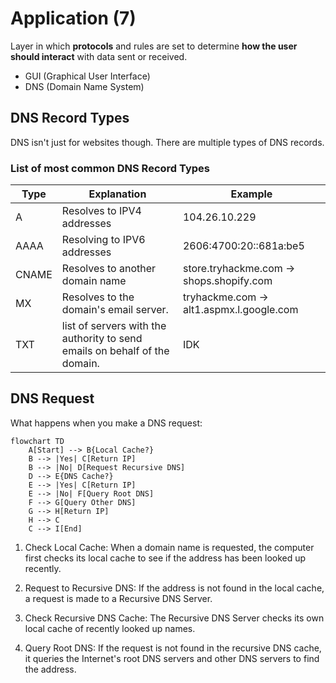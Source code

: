 # Application (7)

Layer in which **protocols** and rules are set to determine **how the user should interact** with data sent or received.

- GUI (Graphical User Interface)
- DNS (Domain Name System)

## DNS Record Types

DNS isn't just for websites though.
There are multiple types of DNS records.

### List of most common DNS Record Types

| Type  | Explanation                                                                | Example                                  |
| ----- | -------------------------------------------------------------------------- | ---------------------------------------- |
| A     | Resolves to IPV4 addresses                                                 | 104.26.10.229                            |
| AAAA  | Resolving to IPV6 addresses                                                | 2606:4700:20::681a:be5                   |
| CNAME | Resolves to another domain name                                            | store.tryhackme.com -> shops.shopify.com |
| MX    | Resolves to the domain's email server.                                     | tryhackme.com -> alt1.aspmx.l.google.com |
| TXT   | list of servers with the authority to send emails on behalf of the domain. | IDK                                      |

## DNS Request

What happens when you make a DNS request:

```mermaid
flowchart TD
    A[Start] --> B{Local Cache?}
    B --> |Yes| C[Return IP]
    B --> |No| D[Request Recursive DNS]
    D --> E{DNS Cache?}
    E --> |Yes| C[Return IP]
    E --> |No| F[Query Root DNS]
    F --> G[Query Other DNS]
    G --> H[Return IP]
    H --> C
    C --> I[End]
```

1. Check Local Cache: When a domain name is requested, the computer first checks its local cache to see if the address has been looked up recently.

2. Request to Recursive DNS: If the address is not found in the local cache, a request is made to a Recursive DNS Server.

3. Check Recursive DNS Cache: The Recursive DNS Server checks its own local cache of recently looked up names.

4. Query Root DNS: If the request is not found in the recursive DNS cache, it queries the Internet's root DNS servers and other DNS servers to find the address.

